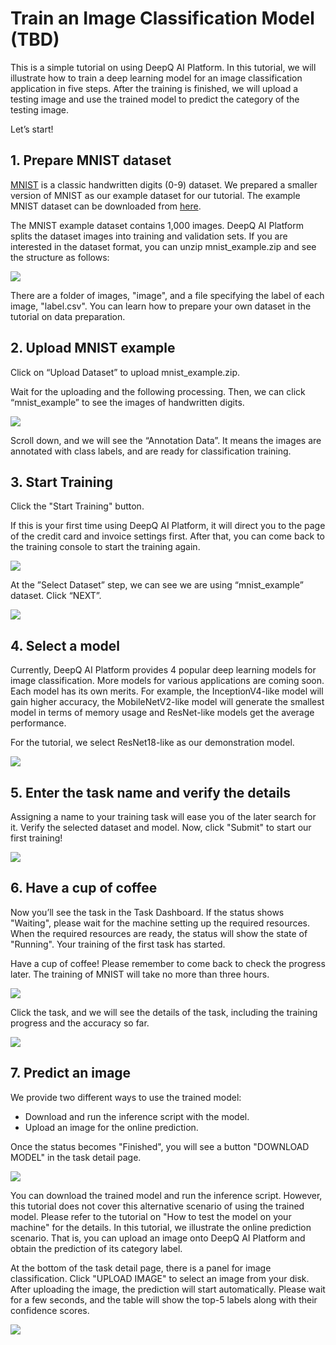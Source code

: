 # Train an Image Classification Model \(TBD\)

This is a simple tutorial on using DeepQ AI Platform. In this tutorial, we will illustrate how to train a deep learning model for an image classification application in five steps. After the training is finished, we will upload a testing image and use the trained model to predict the category of the testing image.

Let’s start!

## 1. Prepare MNIST dataset

[MNIST](http://yann.lecun.com/exdb/mnist/) is a classic handwritten digits \(0-9\) dataset. We prepared a smaller version of MNIST as our example dataset for our tutorial. The example MNIST dataset can be downloaded from [here](https://storage.googleapis.com/aip-sample-dataset/mnist_example.zip).

The MNIST example dataset contains 1,000 images. DeepQ AI Platform splits the dataset images into training and validation sets. If you are interested in the dataset format, you can unzip mnist\_example.zip and see the structure as follows:

![](.gitbook/assets/picture42.png)

There are a folder of images, "image", and a file specifying the label of each image, "label.csv". You can learn how to prepare your own dataset in the tutorial on data preparation.

## 2. Upload MNIST example

Click on “Upload Dataset” to upload mnist\_example.zip.

Wait for the uploading and the following processing. Then, we can click “mnist\_example” to see the images of handwritten digits.

![](.gitbook/assets/picture43.png)

Scroll down, and we will see the “Annotation Data”. It means the images are annotated with class labels, and are ready for classification training.

## 3. Start Training

Click the "Start Training" button.

If this is your first time using DeepQ AI Platform, it will direct you to the page of the credit card and invoice settings first. After that, you can come back to the training console to start the training again.

![](.gitbook/assets/picture54%20%281%29.png)

At the ”Select Dataset” step, we can see we are using “mnist\_example” dataset. Click “NEXT”.

![](.gitbook/assets/picture46.png)

## 4. Select a model

Currently, DeepQ AI Platform provides 4 popular deep learning models for image classification. More models for various applications are coming soon. Each model has its own merits. For example, the InceptionV4-like model will gain higher accuracy, the MobileNetV2-like model will generate the smallest model in terms of memory usage and ResNet-like models get the average performance.

For the tutorial, we select ResNet18-like as our demonstration model.

![](.gitbook/assets/picture47.png)

## 5. Enter the task name and verify the details

Assigning a name to your training task will ease you of the later search for it. Verify the selected dataset and model. Now, click "Submit" to start our first training!

![](.gitbook/assets/picture55.png)

## 6. Have a cup of coffee

Now you’ll see the task in the Task Dashboard. If the status shows "Waiting", please wait for the machine setting up the required resources. When the required resources are ready, the status will show the state of "Running". Your training of the first task has started.

Have a cup of coffee! Please remember to come back to check the progress later. The training of MNIST will take no more than three hours.

![](.gitbook/assets/picture49.png)

Click the task, and we will see the details of the task, including the training progress and the accuracy so far.

![](.gitbook/assets/picture50.png)

## 7. Predict an image

We provide two different ways to use the trained model:

* Download and run the inference script with the model.
* Upload an image for the online prediction.

Once the status becomes "Finished", you will see a button "DOWNLOAD MODEL" in the task detail page.

![](.gitbook/assets/picture56.png)

You can download the trained model and run the inference script. However, this tutorial does not cover this alternative scenario of using the trained model. Please refer to the tutorial on "How to test the model on your machine" for the details. In this tutorial, we illustrate the online prediction scenario. That is, you can upload an image onto DeepQ AI Platform and obtain the prediction of its category label.

At the bottom of the task detail page, there is a panel for image classification. Click "UPLOAD IMAGE" to select an image from your disk. After uploading the image, the prediction will start automatically. Please wait for a few seconds, and the table will show the top-5 labels along with their confidence scores.

![](.gitbook/assets/picture52.png)

